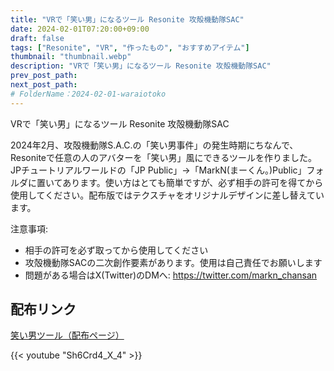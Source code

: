 ```yaml
---
title: "VRで「笑い男」になるツール Resonite 攻殻機動隊SAC"
date: 2024-02-01T07:20:00+09:00
draft: false
tags: ["Resonite", "VR", "作ったもの", "おすすめアイテム"]
thumbnail: "thumbnail.webp"
description: "VRで「笑い男」になるツール Resonite 攻殻機動隊SAC"
prev_post_path:
next_post_path:
# FolderName：2024-02-01-waraiotoko
---
```


VRで「笑い男」になるツール Resonite 攻殻機動隊SAC

2024年2月、攻殻機動隊S.A.C.の「笑い男事件」の発生時期にちなんで、Resoniteで任意の人のアバターを「笑い男」風にできるツールを作りました。JPチュートリアルワールドの「JP Public」→「MarkN(まーくん。)Public」フォルダに置いてあります。使い方はとても簡単ですが、必ず相手の許可を得てから使用してください。配布版ではテクスチャをオリジナルデザインに差し替えています。

注意事項:
- 相手の許可を必ず取ってから使用してください
- 攻殻機動隊SACの二次創作要素があります。使用は自己責任でお願いします
- 問題がある場合はX(Twitter)のDMへ: https://twitter.com/markn_chansan

## 配布リンク

<a href="https://uni-pocket.com/ja/items/0f63f215-514e-47a7-907c-8d457c487e15" class="dynamic-link-card"></a>
    <noscript>
        <p><a href="https://uni-pocket.com/ja/items/0f63f215-514e-47a7-907c-8d457c487e15">笑い男ツール（配布ページ）</a></p>
    </noscript>

{{< youtube "Sh6Crd4_X_4" >}}
